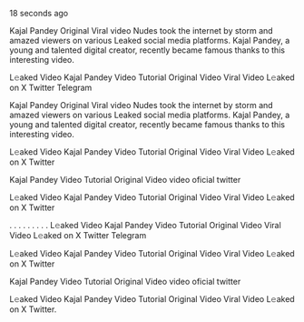 18 seconds ago

Kajal Pandey Original Viral video Nudes took the internet by storm and amazed viewers on various Leaked social media platforms. Kajal Pandey, a young and talented digital creator, recently became famous thanks to this interesting video.

L𝚎aked Video Kajal Pandey Video Tutorial Original Video Viral Video L𝚎aked on X Twitter Telegram

Kajal Pandey Original Viral video Nudes took the internet by storm and amazed viewers on various Leaked social media platforms. Kajal Pandey, a young and talented digital creator, recently became famous thanks to this interesting video.

L𝚎aked Video Kajal Pandey Video Tutorial Original Video Viral Video L𝚎aked on X Twitter

Kajal Pandey Video Tutorial Original Video video oficial twitter

L𝚎aked Video Kajal Pandey Video Tutorial Original Video Viral Video L𝚎aked on X Twitter

. . . . . . . . . L𝚎aked Video Kajal Pandey Video Tutorial Original Video Viral Video L𝚎aked on X Twitter Telegram

L𝚎aked Video Kajal Pandey Video Tutorial Original Video Viral Video L𝚎aked on X Twitter

Kajal Pandey Video Tutorial Original Video video oficial twitter

L𝚎aked Video Kajal Pandey Video Tutorial Original Video Viral Video L𝚎aked on X Twitter.

